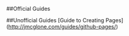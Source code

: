 ##Official Guides

##Unofficial Guides
[Guide to Creating Pages] (http://jmcglone.com/guides/github-pages/)

